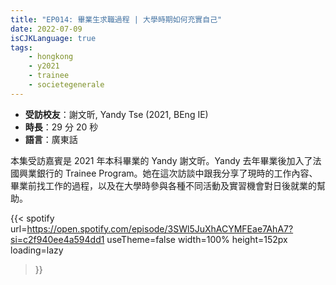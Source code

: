```yaml
---
title: "EP014: 畢業生求職過程 | 大學時期如何充實自己"
date: 2022-07-09
isCJKLanguage: true
tags:
    - hongkong
    - y2021
    - trainee
    - societegenerale
---
```


- **受訪校友**：謝文昕, Yandy Tse (2021, BEng IE)
- **時長**：29 分 20 秒
- **語言**：廣東話

<!--more-->

本集受訪嘉賓是 2021 年本科畢業的 Yandy 謝文昕。Yandy 去年畢業後加入了法國興業銀行的 Trainee Program。她在這次訪談中跟我分享了現時的工作內容、畢業前找工作的過程，以及在大學時參與各種不同活動及實習機會對日後就業的幫助。

{{< spotify 
  url=https://open.spotify.com/episode/3SWl5JuXhACYMFEae7AhA7?si=c2f940ee4a594dd1
  useTheme=false
  width=100%
  height=152px
  loading=lazy
>}}
